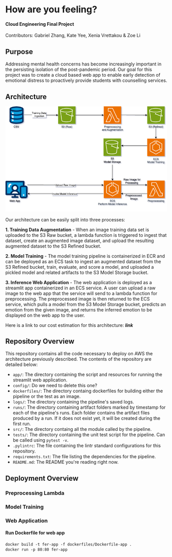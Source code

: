 # How are you feeling?
#### Cloud Engineering Final Project

Contributors: Gabriel Zhang, Kate Yee, Xenia Vrettakou & Zoe Li

## Purpose
Addressing mental health concerns has become increasingly important in the persisting isolation of the post-pandemic period. Our goal for this project was to create a cloud based web app to enable early detection of emotional distress to proactively provide students with counselling services.


## Architecture
![Architecture](./images/CloudEngineering.png)

Our architecture can be easily split into three processes:

**1. Training Data Augmentation** - When an image training data set is uploaded to the S3 Raw bucket, a lambda function is triggered to ingest that dataset, create an augmented image dataset, and upload the resulting augmented dataset to the S3 Refined bucket.

**2. Model Training** - The model training pipeline is containerized in ECR and can be deployed as an ECS task to ingest an augmented dataset from the S3 Refined bucket, train, evaluate, and score a model, and uploaded a pickled model and related artifacts to the S3 Model Storage bucket.

**3. Inference Web Application** - The web application is deployed as a streamlit app containerized in an ECS service. A user can upload a raw image to the web app that the service will send to a lambda function for preprocessing. The preprocessed image is then returned to the ECS service, which pulls a model from the S3 Model Storage bucket, predicts an emotion from the given image, and returns the inferred emotion to be displayed on the web app to the user.

Here is a link to our cost estimation for this architecture: ***link***

## Repository Overview
This repository contains all the code necessary to deploy on AWS the architecture previously described. The contents of the repository are detailed below:

- `app/`: The directory containing the script and resources for running the streamlit web application.
- `config/`: Do we need to delete this one?
- `dockerfiles/`: The directory containg dockerfiles for building either the pipeline or the test as an image.
- `logs/`: The directory containing the pipeline's saved logs.
- `runs/`: The directory containing artifact folders marked by timestamp for each of the pipeline's runs. Each folder contains the artifact files produced by a run. If it does not exist yet, it will be created during the first run.
- `src/`: The directory containg all the module called by the pipeline.
- `tests/`: The directory containing the unit test script for the pipeline. Can be called using `pytest -v`.
- `.pylintrc`: The file containing the lintr standard configurations for this repository.
- `requirements.txt`: The file listing the dependencies for the pipeline.
- `README.md`: The README you're reading right now.



## Deployment Overview

### Preprocessing Lambda

### Model Training

### Web Application

#### Run Dockerfile for web app 
```
docker build -t fer-app -f dockerfiles/Dockerfile-app .
docker run -p 80:80 fer-app
```
